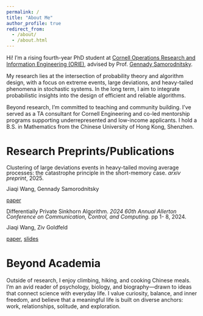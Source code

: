 ```yaml
---
permalink: /
title: "About Me"
author_profile: true
redirect_from: 
  - /about/
  - /about.html
---
```

Hi! I’m a rising fourth-year PhD student at [Cornell Operations Research and Information Engineering (ORIE)](https://www.engineering.cornell.edu/orie/), advised by Prof. [Gennady Samorodnitsky](https://people.orie.cornell.edu/gennady/).

My research lies at the intersection of probability theory and algorithm design, with a focus on extreme events, large deviations, and heavy-tailed phenomena in stochastic systems. In the long term, I aim to integrate probabilistic insights into the design of efficient and reliable algorithms. 

Beyond research, I’m committed to teaching and community building. I’ve served as a TA consultant for Cornell Engineering and co-led mentorship programs supporting underrepresented and low-income applicants. I hold a B.S. in Mathematics from the Chinese University of Hong Kong, Shenzhen.

Research Preprints/Publications
====
<div style="line-height: 1;">
Clustering of large deviations events in heavy-tailed moving average processes: the catastrophe principle in the short-memory case. <i>arxiv preprint</i>, 2025.

Jiaqi Wang, Gennady Samorodnitsky
</div>

[paper](https://arxiv.org/abs/2506.10256)



<div style="line-height: 1;">
Differentially Private Sinkhorn Algorithm. <i>2024 60th Annual Allerton Conference on Communication, Control, and Computing.</i> pp 1- 8, 2024.

Jiaqi Wang, Ziv Goldfeld 
</div>

[paper](https://ieeexplore.ieee.org/abstract/document/10735319), [slides](https://drive.google.com/file/d/1jzPHlnUEjDTDd0sVrFdkKci-IGZgPtgH/view?usp=sharing)


Beyond Academia 
=====

Outside of research, I enjoy climbing, hiking, and cooking Chinese meals. I’m an avid reader of psychology, biology, and biography—drawn to ideas that connect science with everyday life. I value curiosity, balance, and inner freedom, and believe that a meaningful life is built on diverse anchors: work, relationships, solitude, and exploration.
